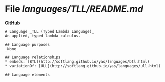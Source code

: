 # File _languages/TLL/README.md_
**[GitHub](https://github.com/softlang/yas/blob/master/languages/TLL/README.md)**
```
# Language _TLL (Typed Lambda Language)_
An applied, typed lambda calculus.

## Language purposes
_None_

## Language relationships
* embeds: [BTL](http://softlang.github.io/yas/languages/btl.html)
* variationOf: [ULL](http://softlang.github.io/yas/languages/ull.html)

## Language elements
```
